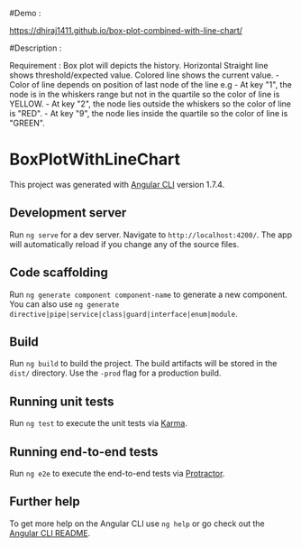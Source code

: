 #Demo : 

https://dhiraj1411.github.io/box-plot-combined-with-line-chart/

#Description : 

Requirement : 
    Box plot will depicts the history.
    Horizontal Straight line shows threshold/expected value.
    Colored line shows the current value. 
        - Color of line depends on position of last node of the line
         e.g 
            - At key "1", the node is in the whiskers range but not in the quartile so the color of line is YELLOW.
            - At key "2", the node lies outside the whiskers so the color of line is "RED".
            - At key "9", the node lies inside the quartile so the color of line is "GREEN".


# BoxPlotWithLineChart

This project was generated with [Angular CLI](https://github.com/angular/angular-cli) version 1.7.4.

## Development server

Run `ng serve` for a dev server. Navigate to `http://localhost:4200/`. The app will automatically reload if you change any of the source files.

## Code scaffolding

Run `ng generate component component-name` to generate a new component. You can also use `ng generate directive|pipe|service|class|guard|interface|enum|module`.

## Build

Run `ng build` to build the project. The build artifacts will be stored in the `dist/` directory. Use the `-prod` flag for a production build.

## Running unit tests

Run `ng test` to execute the unit tests via [Karma](https://karma-runner.github.io).

## Running end-to-end tests

Run `ng e2e` to execute the end-to-end tests via [Protractor](http://www.protractortest.org/).

## Further help

To get more help on the Angular CLI use `ng help` or go check out the [Angular CLI README](https://github.com/angular/angular-cli/blob/master/README.md).
